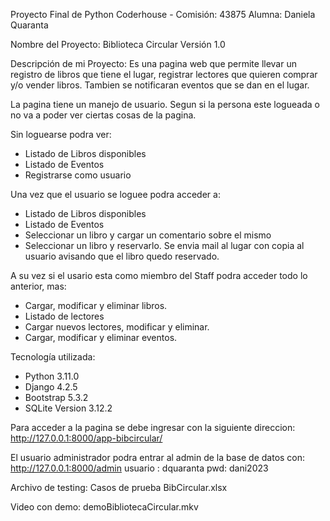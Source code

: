 Proyecto Final de Python
Coderhouse - Comisión: 43875
Alumna: Daniela Quaranta

Nombre del Proyecto: Biblioteca Circular 
Versión 1.0

Descripción de mi Proyecto:
Es una pagina web que permite llevar un registro de libros que tiene el lugar, registrar lectores que quieren comprar y/o vender libros. Tambien se notificaran eventos que se dan en el lugar.

La pagina tiene un manejo de usuario. Segun si la persona este logueada o no va a poder ver ciertas cosas de la pagina.

Sin loguearse podra ver:
- Listado de Libros disponibles
- Listado de Eventos
- Registrarse como usuario

Una vez que el usuario se loguee podra acceder a:
- Listado de Libros disponibles
- Listado de Eventos
- Seleccionar un libro y cargar un comentario sobre el mismo
- Seleccionar un libro y reservarlo. Se envia mail al lugar con copia al usuario avisando que el libro quedo reservado.

A su vez si el usario esta como miembro del Staff podra acceder todo lo anterior, mas:
- Cargar, modificar y eliminar libros.
- Listado de lectores
- Cargar nuevos lectores, modificar y eliminar.
- Cargar, modificar y eliminar eventos.


Tecnología utilizada:
- Python 3.11.0
- Django 4.2.5
- Bootstrap 5.3.2
- SQLite Version 3.12.2

Para acceder a la pagina se debe ingresar con la siguiente direccion:
http://127.0.0.1:8000/app-bibcircular/

El usuario administrador podra entrar al admin de la base de datos con:
http://127.0.0.1:8000/admin
usuario : dquaranta
pwd: dani2023

Archivo de testing:
Casos de prueba BibCircular.xlsx

Video con demo:
demoBibliotecaCircular.mkv


